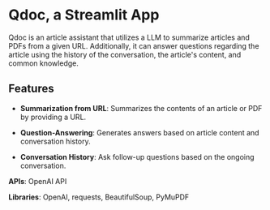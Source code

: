 # Qdoc, a Streamlit App

Qdoc is an article assistant that utilizes a LLM to summarize articles and PDFs from a given URL. Additionally, it can answer questions regarding the article using the history of the conversation, the article's content, and common knowledge.

## Features

- **Summarization from URL**: Summarizes the contents of an article or PDF by providing a URL.

- **Question-Answering**: Generates answers based on article content and conversation history.

- **Conversation History**: Ask follow-up questions based on the ongoing conversation.

**APIs**: OpenAI API

**Libraries**: OpenAI, requests, BeautifulSoup, PyMuPDF
